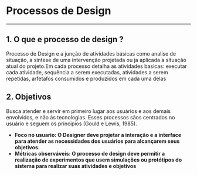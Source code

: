 # Processos de Design
---------------------------------------------------------------
## 1. O que e processo de design ?

Processo de Design e a junção de atividades básicas como analíse de situação, 
a sintese de uma intervenção projetada ou ja aplicada a situação atual do projeto.Em cada processo detalha as atividades basicas: 
executar cada atividade, sequência a serem executadas, 
atividades a serem repetidas, arfetafos consumidos e produzidos em cada uma delas

## 2. Objetivos

Busca atender e servir em primeiro lugar aos usuários e aos demais envolvidos, 
e não ás tecnologias. Esses processos sãos centrados no usuário e seguem os principios (Gould e Lewis, 1985).
         
         
- **Foco no usuario: O Designer deve projetar a interação e a interface para atender as necessidades dos usuários para alcançarem seus objetivos.**
- **Métricas observáveis: O processo de design deve permitir a realização de experimentos que usem simulações ou protótipos do sistema para realizar suas atividades e objetivos**
    

